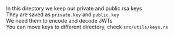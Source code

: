 In this directory we keep our private and public rsa keys\
They are saved as `private.key` and `public.key`\
We need them to encode and decode JWTs\
You can move keys to different directory, check
`src/utils/keys.rs`
